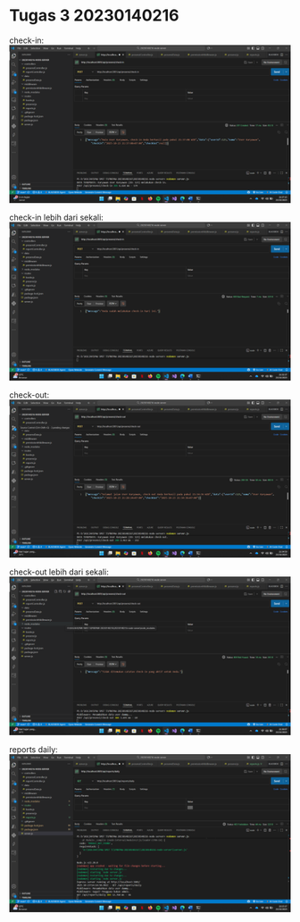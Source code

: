 # Tugas 3 20230140216

check-in:
![POST](ss-3/check-in_sekali.png)

check-in lebih dari sekali:
![POST](ss-3/check-in_lebih_dari_sekali.png)

check-out:
![POST](ss-3/check-out.png)

check-out lebih dari sekali:
![POST](ss-3/check-out_lebih_dari_sekali.png)

reports daily:
![POST](ss-3/reports_daily.png)